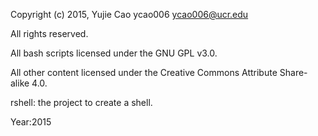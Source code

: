 Copyright (c) 2015, Yujie Cao
                    ycao006
                    ycao006@ucr.edu
                    
All rights reserved.

All bash scripts licensed under the GNU GPL v3.0.

All other content licensed under the Creative Commons Attribute Share-alike 4.0.

rshell:
the project to create a shell.

Year:2015
